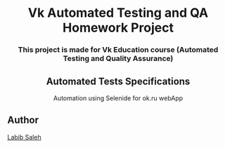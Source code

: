 <h1 align="center">Vk Automated Testing and QA Homework Project</h1>
<h3 align="center">This project is made for Vk Education course (Automated Testing and Quality Assurance)</h3>


<h2 align="center">Automated Tests Specifications</h2>
<p align="center">Automation using Selenide for ok.ru webApp</p>

## Author
[Labib Saleh](https://github.com/labib92)
